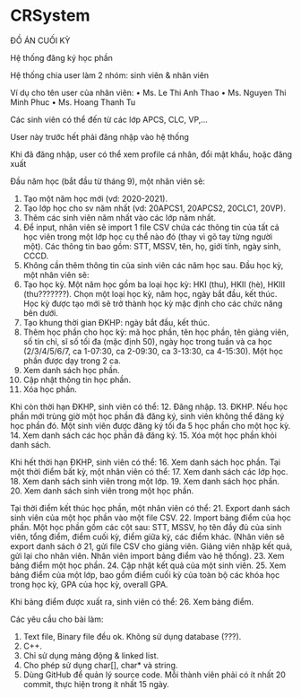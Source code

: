 # CRSystem
ĐỒ ÁN CUỐI KỲ

Hệ thống đăng ký học phần

Hệ thống chia user làm 2 nhóm: sinh viên & nhân viên

Ví dụ cho tên user của nhân viên:
•	Ms. Le Thi Anh Thao
•	Ms. Nguyen Thi Minh Phuc
•	Ms. Hoang Thanh Tu

Các sinh viên có thể đến từ các lớp APCS, CLC, VP,…

User này trước hết phải đăng nhập vào hệ thống

Khi đã đăng nhập, user có thể xem profile cá nhân, đổi mật khẩu, hoặc đăng xuất

Đầu năm học (bắt đầu từ tháng 9), một nhân viên sẽ:
1.	Tạo một năm học mới (vd: 2020-2021).
2.	Tạo lớp học cho sv năm nhất (vd: 20APCS1, 20APCS2, 20CLC1, 20VP).
3.	Thêm các sinh viên năm nhất vào các lớp năm nhất.
4.	Để input, nhân viên sẽ import 1 file CSV chứa các thông tin của tất cả học viên trong một lớp học cụ thể nào đó (thay vì gõ tay từng người một). Các thông tin bao gồm: STT, MSSV, tên, họ, giới tính, ngày sinh, CCCD.
5.	Không cần thêm thông tin của sinh viên các năm học sau.
Đầu học kỳ, một nhân viên sẽ:
6.	Tạo học kỳ. Một năm học gồm ba loại học kỳ: HKI (thu), HKII (hè), HKIII (thu???????).  Chọn một loại học kỳ, năm học, ngày bắt đầu, kết thúc. Học kỳ được tạo mới sẽ trở thành học kỳ mặc định cho các chức năng bên dưới.
7.	Tạo khung thời gian ĐKHP: ngày bắt đầu, kết thúc.
8.	Thêm học phần cho học kỳ: mã học phần, tên học phần, tên giảng viên, số tín chỉ, sĩ số tối đa (mặc định 50), ngày học trong tuần và ca học (2/3/4/5/6/7, ca 1-07:30, ca 2-09:30, ca 3-13:30, ca 4-15:30). Một học phần được dạy trong 2 ca.
9.	Xem danh sách học phần.
10.	Cập nhật thông tin học phần.
11.	Xóa học phần.

Khi còn thời hạn ĐKHP, sinh viên có thể:
12.	Đăng nhập.
13.	ĐKHP. Nếu học phần mới trùng giờ một học phần đã đăng ký, sinh viên không thể đăng ký học phần đó. Một sinh viên được đăng ký tối đa 5 học phần cho một học kỳ.
14.	Xem danh sách các học phần đã đăng ký.
15.	Xóa một học phần khỏi danh sách.

Khi hết thời hạn ĐKHP, sinh viên có thể:
16.	Xem danh sách học phần.
Tại một thời điểm bất kỳ, một nhân viên có thể:
17.	Xem danh sách các lớp học.
18.	Xem danh sách sinh viên trong một lớp.
19.	Xem danh sách học phần.
20.	Xem danh sách sinh viên trong một học phần.

Tại thời điểm kết thúc học phần, một nhân viên có thể:
21.	Export danh sách sinh viên của một học phần vào một file CSV.
22.	Import bảng điểm của học phần. Một học phần gồm các cột sau: STT, MSSV, họ tên đầy đủ của sinh viên, tổng điểm, điểm cuối kỳ, điểm giữa kỳ, các điểm khác. (Nhân viên sẽ export danh sách ở 21, gửi file CSV cho giảng viên. Giảng viên nhập kết quả, gửi lại cho nhân viên. Nhân viên import bảng điểm vào hệ thống).
23.	Xem bảng điểm một học phần.
24.	Cập nhật kết quả của một sinh viên.
25.	Xem bảng điểm của một lớp, bao gồm điểm cuối kỳ của toàn bộ các khóa học trong học kỳ, GPA của học kỳ, overall GPA.

Khi bảng điểm được xuất ra, sinh viên có thể:
26.	Xem bảng điểm.

Các yêu cầu cho bài làm:
1.	Text file, Binary file đều ok. Không sử dụng database (???).
2.	C++.
3.	Chỉ sử dụng mảng động & linked list.
4.	Cho phép sử dụng char[], char* và string.
5.	Dùng GitHub để quản lý source code. Mỗi thành viên phải có ít nhất 20 commit, thực hiện trong ít nhất 15 ngày.
